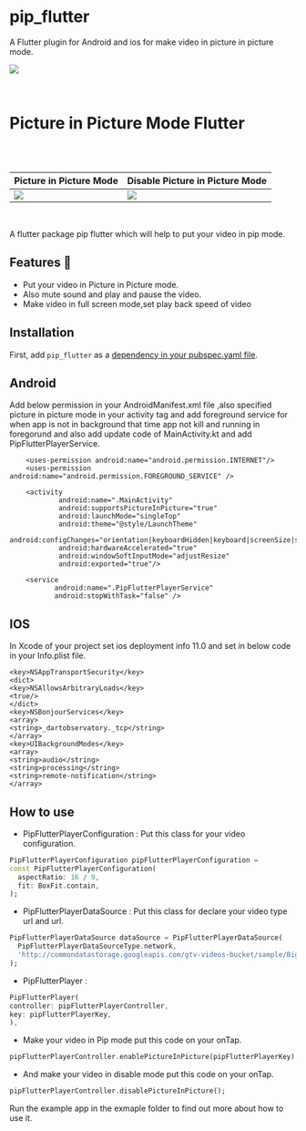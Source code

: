 # pip_flutter

A Flutter plugin for Android  and ios for make video in picture in picture mode.

![](https://github.com/kesmitopiwala/pip_flutter/blob/master/assets/pictureinpicturevideo.gif)

<br>

# Picture in Picture Mode Flutter
<br>

<br>

| Picture in Picture Mode                                                                                    | Disable Picture in Picture Mode                                                                                      |
| -------------------------------------------------------------------------------------------- | ----------------------------------------------------------------------------------------------- |
| ![](https://github.com/kesmitopiwala/pip_flutter/blob/master/assets/pipmode.png) | ![](https://github.com/kesmitopiwala/pip_flutter/blob/master/assets/disablepipmode.png) |

<br>


A flutter package pip flutter which will help to put your video in pip mode.

## Features 💚

- Put your video in Picture in Picture mode.
- Also mute sound and play and pause the video.
- Make video in full screen mode,set play back speed of video

## Installation

First, add `pip_flutter` as a [dependency in your pubspec.yaml file](https://flutter.dev/using-packages/).

##  Android

Add below permission in your AndroidManifest.xml file ,also specified picture in picture mode in your activity tag and add foreground service for when 
app is not in background that time app not kill and running in foregorund and also add update code of MainActivity.kt and add PipFlutterPlayerService.

```
    <uses-permission android:name="android.permission.INTERNET"/>
    <uses-permission android:name="android.permission.FOREGROUND_SERVICE" />
    
    <activity
            android:name=".MainActivity"
            android:supportsPictureInPicture="true"
            android:launchMode="singleTop"
            android:theme="@style/LaunchTheme"
            android:configChanges="orientation|keyboardHidden|keyboard|screenSize|smallestScreenSize|locale|layoutDirection|fontScale|screenLayout|density|uiMode"
            android:hardwareAccelerated="true"
            android:windowSoftInputMode="adjustResize"
            android:exported="true"/>
            
    <service
           android:name=".PipFlutterPlayerService"
           android:stopWithTask="false" />
```
##  IOS

In Xcode of your project set ios deployment info 11.0 and set in below code in your Info.plist file.
```
<key>NSAppTransportSecurity</key>
<dict>
<key>NSAllowsArbitraryLoads</key>
<true/>
</dict>
<key>NSBonjourServices</key>
<array>
<string>_dartobservatory._tcp</string>
</array>
<key>UIBackgroundModes</key>
<array>
<string>audio</string>
<string>processing</string>
<string>remote-notification</string>
</array>
```

## How to use

- PipFlutterPlayerConfiguration : Put this class for your video configuration.
```Dart
PipFlutterPlayerConfiguration pipFlutterPlayerConfiguration =
const PipFlutterPlayerConfiguration(
  aspectRatio: 16 / 9,
  fit: BoxFit.contain,
);
```

- PipFlutterPlayerDataSource : Put this class for declare your video type url
and url.
```Dart
PipFlutterPlayerDataSource dataSource = PipFlutterPlayerDataSource(
  PipFlutterPlayerDataSourceType.network,
  'http://commondatastorage.googleapis.com/gtv-videos-bucket/sample/BigBuckBunny.mp4',
);
```
- PipFlutterPlayer : 
```Dart
PipFlutterPlayer(
controller: pipFlutterPlayerController,
key: pipFlutterPlayerKey,
),
```

- Make your video in Pip mode put this code on your onTap.
```Dart
pipFlutterPlayerController.enablePictureInPicture(pipFlutterPlayerKey);
```

- And make your video in disable mode put this code on your onTap.
```Dart
pipFlutterPlayerController.disablePictureInPicture();
```

Run the example app in the exmaple folder to find out more about how to use it.





